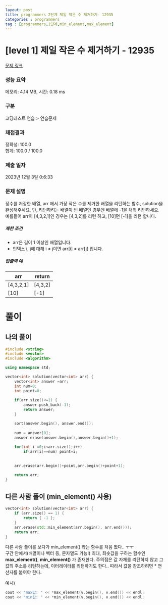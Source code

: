 ```yaml
---
layout: post
title: programmers 2단계 제일 작은 수 제거하기- 12935 
categories : programmers
tag : [programmers,1단계,min_element,max_element]
---
```


# [level 1] 제일 작은 수 제거하기 - 12935 

[문제 링크](https://school.programmers.co.kr/learn/courses/30/lessons/12935) 

### 성능 요약

메모리: 4.14 MB, 시간: 0.18 ms

### 구분

코딩테스트 연습 > 연습문제

### 채점결과

정확성: 100.0<br/>합계: 100.0 / 100.0

### 제출 일자

2023년 12월 3일 0:6:33

### 문제 설명

<p>정수를 저장한 배열, arr 에서 가장 작은 수를 제거한 배열을 리턴하는 함수, solution을 완성해주세요. 단, 리턴하려는 배열이 빈 배열인 경우엔 배열에 -1을 채워 리턴하세요. 예를들어 arr이 [4,3,2,1]인 경우는 [4,3,2]를 리턴 하고, [10]면 [-1]을 리턴 합니다.</p>

<h5>제한 조건</h5>

<ul>
<li>arr은 길이 1 이상인 배열입니다.</li>
<li>인덱스 i, j에 대해 i ≠ j이면 arr[i] ≠ arr[j] 입니다.</li>
</ul>

<h5>입출력 예</h5>
<table class="table">
        <thead><tr>
<th>arr</th>
<th>return</th>
</tr>
</thead>
        <tbody><tr>
<td>[4,3,2,1]</td>
<td>[4,3,2]</td>
</tr>
<tr>
<td>[10]</td>
<td>[-1]</td>
</tr>
</tbody>
      </table>


# 풀이

## 나의 풀이
```c++
#include <string>
#include <vector>
#include <algorithm>

using namespace std;

vector<int> solution(vector<int> arr) {
    vector<int> answer =arr;
    int num=0;
    int point=0;
    
    if(arr.size()<=1) { 
        answer.push_back(-1);
        return answer;
    }

    sort(answer.begin(), answer.end());
    
    num = answer[0];
    answer.erase(answer.begin(),answer.begin()+1);
    
    for(int i =0;i<arr.size();i++)    
        if(arr[i]==num) point=i;
    
    
    arr.erase(arr.begin()+point,arr.begin()+point+1);

    return arr;
}
```

## 다른 사람 풀이 (min_element() 사용)

```c++
vector<int> solution(vector<int> arr) {
    if (arr.size() == 1) {
        return { -1 };
    }
    arr.erase(std::min_element(arr.begin(), arr.end()));
    return arr;
}
```

다른 사람 풀이를 보다가 min_element() 라는 함수를 처음 봤다.. ㅜㅜ   
구간 안에서(배열이나 벡터 등, 문자열도 가능!) 최대, 최솟값을 구하는 함수인 **max_element()**, **min_element()** 가 존재한다. 주의점은 값 자체를 리턴하지 않고 그 값의 주소를 리턴하는데, 이터레이터를 리턴하기도 한다.. 따라서 값을 참조하려면 * 연산자를 붙여야 한다.   
   
예시) 
```c++ 
cout << "max값: " << *max_element(v.begin(), v.end()) << endl;
cout << "min값: " << *min_element(v.begin(), v.end()) << endl;
```

